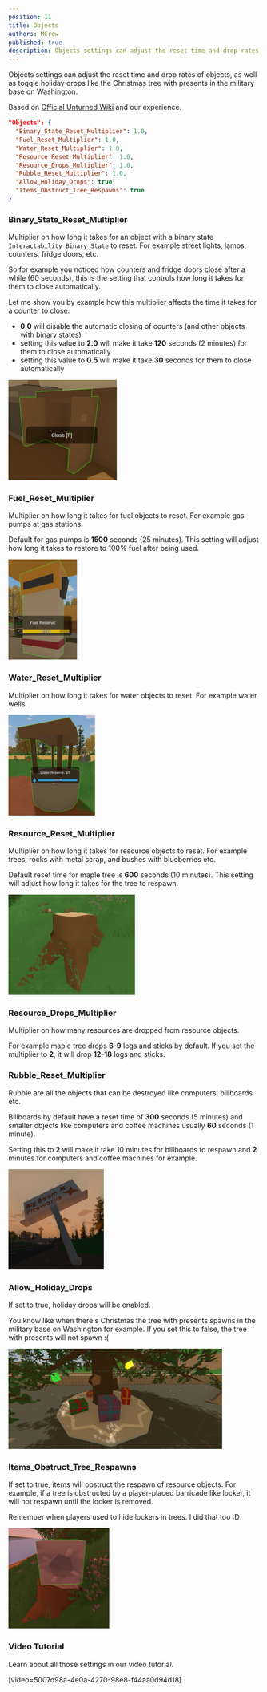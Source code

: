 ```yaml
---
position: 11
title: Objects
authors: MCrow
published: true
description: Objects settings can adjust the reset time and drop rates of objects, as well as toggle holiday drops like the Christmas tree with presents in the military base on Washington.
---
```


Objects settings can adjust the reset time and drop rates of objects, as well as toggle holiday drops like the Christmas tree with presents in the military base on Washington.

Based on [Official Unturned Wiki](https://unturned.wiki.gg/wiki/Gameplay_config#Objects) and our experience.

```json
"Objects": {
  "Binary_State_Reset_Multiplier": 1.0,
  "Fuel_Reset_Multiplier": 1.0,
  "Water_Reset_Multiplier": 1.0,
  "Resource_Reset_Multiplier": 1.0,
  "Resource_Drops_Multiplier": 1.0,
  "Rubble_Reset_Multiplier": 1.0,
  "Allow_Holiday_Drops": true,
  "Items_Obstruct_Tree_Respawns": true
}
```

### Binary_State_Reset_Multiplier
Multiplier on how long it takes for an object with a binary state `Interactability Binary_State` to reset. For example street lights, lamps, counters, fridge doors, etc.

So for example you noticed how counters and fridge doors close after a while (60 seconds), this is the setting that controls how long it takes for them to close automatically.

Let me show you by example how this multiplier affects the time it takes for a counter to close:
- **0.0** will disable the automatic closing of counters (and other objects with binary states)
- setting this value to **2.0** will make it take **120** seconds (2 minutes) for them to close automatically
- setting this value to **0.5** will make it take **30** seconds for them to close automatically

![object counter](assets/object_counter.png)

### Fuel_Reset_Multiplier
Multiplier on how long it takes for fuel objects to reset. For example gas pumps at gas stations.

Default for gas pumps is **1500** seconds (25 minutes). This setting will adjust how long it takes to restore to 100% fuel after being used.

![object fuel](assets/object_fuel.png)

### Water_Reset_Multiplier
Multiplier on how long it takes for water objects to reset. For example water wells.

![object well](assets/object_well.png)

### Resource_Reset_Multiplier
Multiplier on how long it takes for resource objects to reset. For example trees, rocks with metal scrap, and bushes with blueberries etc.

Default reset time for maple tree is **600** seconds (10 minutes). This setting will adjust how long it takes for the tree to respawn.

![object resource](assets/object_resource.png)

### Resource_Drops_Multiplier
Multiplier on how many resources are dropped from resource objects.

For example maple tree drops **6-9** logs and sticks by default. If you set the multiplier to **2**, it will drop **12-18** logs and sticks.

### Rubble_Reset_Multiplier
Rubble are all the objects that can be destroyed like computers, billboards etc.

Billboards by default have a reset time of **300** seconds (5 minutes) and smaller objects like computers and coffee machines usually **60** seconds (1 minute).

Setting this to **2** will make it take 10 minutes for billboards to respawn and **2** minutes for computers and coffee machines for example.

![object billboard](assets/object_billboard.png)

### Allow_Holiday_Drops
If set to true, holiday drops will be enabled.

You know like when there's Christmas the tree with presents spawns in the military base on Washington for example. If you set this to false,
the tree with presents will not spawn :(

![object holiday](assets/object_holiday.png)


### Items_Obstruct_Tree_Respawns
If set to true, items will obstruct the respawn of resource objects. For example, if a tree is obstructed by a player-placed barricade like locker, it will not respawn until the locker is removed.

Remember when players used to hide lockers in trees. I did that too :D

![object resource obstruct](assets/object_resource_obstruct.png)

### Video Tutorial
Learn about all those settings in our video tutorial.

[video=5007d98a-4e0a-4270-98e8-f44aa0d94d18]